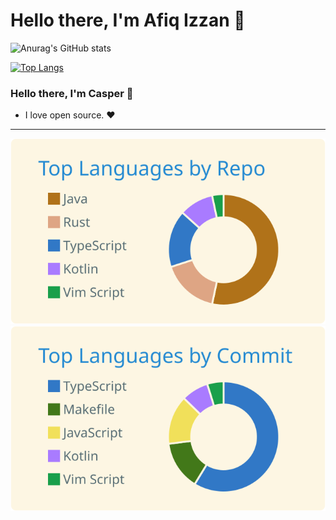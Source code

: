 # Hello there, I'm Afiq Izzan 👋
![Anurag's GitHub stats](https://github-readme-stats.vercel.app/api?username=AfiqIzzan&show_icons=true&theme=tokyonight)

[![Top Langs](https://github-readme-stats.vercel.app/api/top-langs/?username=AfiqIzzan&layout=compact&bg_color=00000000)](https://github.com/AfiqIzzan/github-readme-stats)


### Hello there, I'm Casper 👋
- I love open source. ❤️ 
---

[![](https://raw.githubusercontent.com/vn7n24fzkq/vn7n24fzkq/master/profile-summary-card-output/solarized/1-repos-per-language.svg)](https://github.com/vn7n24fzkq/github-profile-summary-cards) [![](https://raw.githubusercontent.com/vn7n24fzkq/vn7n24fzkq/master/profile-summary-card-output/solarized/2-most-commit-language.svg)](https://github.com/vn7n24fzkq/github-profile-summary-cards)


<!--
**AfiqIzzan/AfiqIzzan** is a ✨ _special_ ✨ repository because its `README.md` (this file) appears on your GitHub profile.

Here are some ideas to get you started:

- 🔭 I’m currently working on ...
- 🌱 I’m currently learning ...
- 👯 I’m looking to collaborate on ...
- 🤔 I’m looking for help with ...
- 💬 Ask me about ...
- 📫 How to reach me: ...
- 😄 Pronouns: ...
- ⚡ Fun fact: ...
-->
